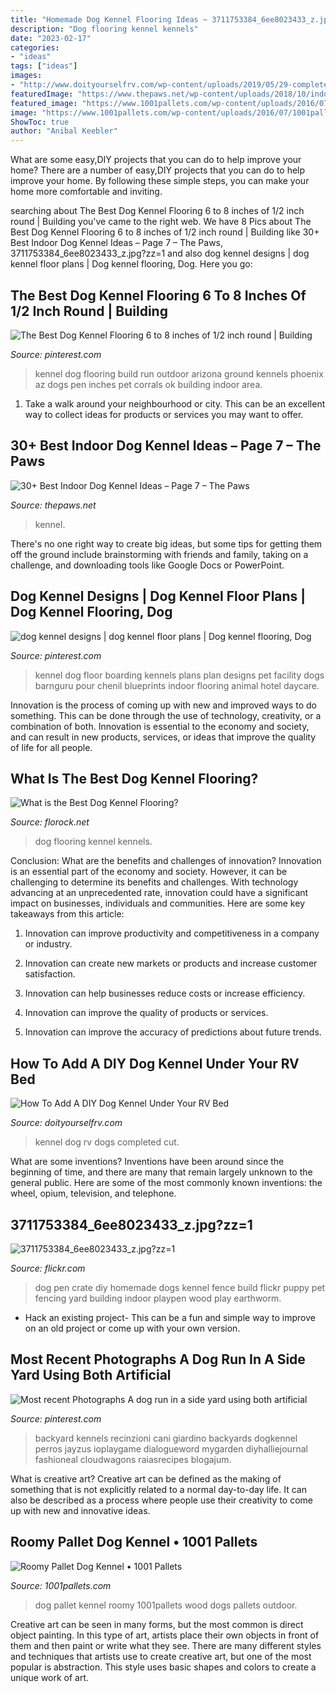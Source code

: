 ```yaml
---
title: "Homemade Dog Kennel Flooring Ideas ~ 3711753384_6ee8023433_z.jpg?zz=1"
description: "Dog flooring kennel kennels"
date: "2023-02-17"
categories:
- "ideas"
tags: ["ideas"]
images:
- "http://www.doityourselfrv.com/wp-content/uploads/2019/05/29-completed-with-dogs.jpg"
featuredImage: "https://www.thepaws.net/wp-content/uploads/2018/10/indoor-dog-kennel-idea-17.jpg"
featured_image: "https://www.1001pallets.com/wp-content/uploads/2016/07/1001pallets.com-roomy-pallet-dog-kennel-4-600x450.jpg"
image: "https://www.1001pallets.com/wp-content/uploads/2016/07/1001pallets.com-roomy-pallet-dog-kennel-4-600x450.jpg"
ShowToc: true
author: "Anibal Keebler"
---
```



What are some easy,DIY projects that you can do to help improve your home?
There are a number of easy,DIY projects that you can do to help improve your home. By following these simple steps, you can make your home more comfortable and inviting.

	

		
searching about The Best Dog Kennel Flooring 6 to 8 inches of 1/2 inch round | Building you've came to the right web. We have 8 Pics about The Best Dog Kennel Flooring 6 to 8 inches of 1/2 inch round | Building like 30+ Best Indoor Dog Kennel Ideas – Page 7 – The Paws, 3711753384_6ee8023433_z.jpg?zz=1 and also dog kennel designs | dog kennel floor plans | Dog kennel flooring, Dog. Here you go:
		
    
## The Best Dog Kennel Flooring 6 To 8 Inches Of 1/2 Inch Round | Building

<img loading=lazy src="https://i.pinimg.com/originals/28/b5/66/28b566ffe84eb8e6ea1163edd4ce7ad9.jpg" onerror="this.onerror=null;this.src='https://tse4.mm.bing.net/th?id=OIP.ZtE0_05-gz_k9mHJvbh2RQHaJ5&amp;pid=15.1';" alt="The Best Dog Kennel Flooring 6 to 8 inches of 1/2 inch round | Building">

_Source: pinterest.com_

>kennel dog flooring build run outdoor arizona ground kennels phoenix az dogs pen inches pet corrals ok building indoor area. 

	

1. Take a walk around your neighbourhood or city. This can be an excellent way to collect ideas for products or services you may want to offer.

    
## 30+ Best Indoor Dog Kennel Ideas – Page 7 – The Paws

<img loading=lazy src="https://www.thepaws.net/wp-content/uploads/2018/10/indoor-dog-kennel-idea-17.jpg" onerror="this.onerror=null;this.src='https://tse4.mm.bing.net/th?id=OIP.Ve_JyJvOqboitYozNF7figHaJ3&amp;pid=15.1';" alt="30+ Best Indoor Dog Kennel Ideas – Page 7 – The Paws">

_Source: thepaws.net_

>kennel. 

	

There's no one right way to create big ideas, but some tips for getting them off the ground include brainstorming with friends and family, taking on a challenge, and downloading tools like Google Docs or PowerPoint.

    
## Dog Kennel Designs | Dog Kennel Floor Plans | Dog Kennel Flooring, Dog

<img loading=lazy src="https://i.pinimg.com/736x/2e/82/33/2e82331fe8814ca92fa652035c539988.jpg" onerror="this.onerror=null;this.src='https://tse4.mm.bing.net/th?id=OIP.iwkkIk3w14EcQ19iJ4hPRwAAAA&amp;pid=15.1';" alt="dog kennel designs | dog kennel floor plans | Dog kennel flooring, Dog">

_Source: pinterest.com_

>kennel dog floor boarding kennels plans plan designs pet facility dogs barnguru pour chenil blueprints indoor flooring animal hotel daycare. 

	

Innovation is the process of coming up with new and improved ways to do something. This can be done through the use of technology, creativity, or a combination of both. Innovation is essential to the economy and society, and can result in new products, services, or ideas that improve the quality of life for all people.

    
## What Is The Best Dog Kennel Flooring?

<img loading=lazy src="http://www.florock.net/wp-content/uploads/2016/08/durable-flooring-for-dog-kennels-768x1024.jpg" onerror="this.onerror=null;this.src='https://tse2.mm.bing.net/th?id=OIP.6q3k7ZGFP_Wt0Lx4Bgb6-QHaJ4&amp;pid=15.1';" alt="What is the Best Dog Kennel Flooring?">

_Source: florock.net_

>dog flooring kennel kennels. 

	

Conclusion: What are the benefits and challenges of innovation?
Innovation is an essential part of the economy and society. However, it can be challenging to determine its benefits and challenges. With technology advancing at an unprecedented rate, innovation could have a significant impact on businesses, individuals and communities. Here are some key takeaways from this article:
1. Innovation can improve productivity and competitiveness in a company or industry.

2. Innovation can create new markets or products and increase customer satisfaction.

3. Innovation can help businesses reduce costs or increase efficiency.

4. Innovation can improve the quality of products or services.

5. Innovation can improve the accuracy of predictions about future trends.

    
## How To Add A DIY Dog Kennel Under Your RV Bed

<img loading=lazy src="http://www.doityourselfrv.com/wp-content/uploads/2019/05/29-completed-with-dogs.jpg" onerror="this.onerror=null;this.src='https://tse3.mm.bing.net/th?id=OIP.Tr-G2sCjcvxkFqldQ4O0IQHaFj&amp;pid=15.1';" alt="How To Add A DIY Dog Kennel Under Your RV Bed">

_Source: doityourselfrv.com_

>kennel dog rv dogs completed cut. 

	

What are some inventions?
Inventions have been around since the beginning of time, and there are many that remain largely unknown to the general public. Here are some of the most commonly known inventions: the wheel, opium, television, and telephone.

    
## 3711753384_6ee8023433_z.jpg?zz=1

<img loading=lazy src="http://farm3.staticflickr.com/2537/3711753384_6ee8023433_z.jpg?zz=1" onerror="this.onerror=null;this.src='https://tse3.mm.bing.net/th?id=OIP.6gf04EyVb5BVVafW8rHoKQHaFj&amp;pid=15.1';" alt="3711753384_6ee8023433_z.jpg?zz=1">

_Source: flickr.com_

>dog pen crate diy homemade dogs kennel fence build flickr puppy pet fencing yard building indoor playpen wood play earthworm. 

	

- Hack an existing project- This can be a fun and simple way to improve on an old project or come up with your own version.

    
## Most Recent Photographs A Dog Run In A Side Yard Using Both Artificial

<img loading=lazy src="https://i.pinimg.com/736x/91/fb/b5/91fbb580b4dd543cec32c128e2de4fa0.jpg" onerror="this.onerror=null;this.src='https://tse3.mm.bing.net/th?id=OIP.amOwWBFRvSv-B0iLjOv7zQHaHb&amp;pid=15.1';" alt="Most recent Photographs A dog run in a side yard using both artificial">

_Source: pinterest.com_

>backyard kennels recinzioni cani giardino backyards dogkennel perros jayzus ioplaygame dialogueword mygarden diyhalliejournal fashioneal cloudwagons raiasrecipes blogajum. 

	

What is creative art?
Creative art can be defined as the making of something that is not explicitly related to a normal day-to-day life. It can also be described as a process where people use their creativity to come up with new and innovative ideas.

    
## Roomy Pallet Dog Kennel • 1001 Pallets

<img loading=lazy src="https://www.1001pallets.com/wp-content/uploads/2016/07/1001pallets.com-roomy-pallet-dog-kennel-4-600x450.jpg" onerror="this.onerror=null;this.src='https://tse4.mm.bing.net/th?id=OIP.Ed6dNV24WukG0pVqnBAqTgHaFj&amp;pid=15.1';" alt="Roomy Pallet Dog Kennel • 1001 Pallets">

_Source: 1001pallets.com_

>dog pallet kennel roomy 1001pallets wood dogs pallets outdoor. 

	

Creative art can be seen in many forms, but the most common is direct object painting. In this type of art, artists place their own objects in front of them and then paint or write what they see. There are many different styles and techniques that artists use to create creative art, but one of the most popular is abstraction. This style uses basic shapes and colors to create a unique work of art.


